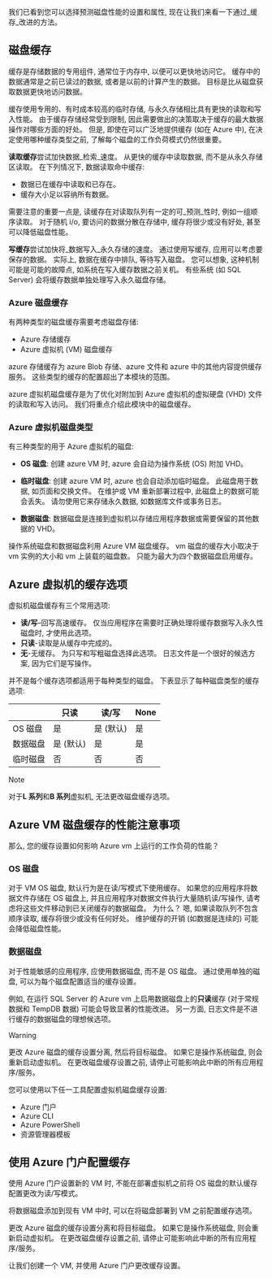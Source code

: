我们已看到您可以选择预测磁盘性能的设置和属性, 现在让我们来看一下通过_缓存_改进的方法。

## <a name="disk-caching"></a>磁盘缓存

缓存是存储数据的专用组件, 通常位于内存中, 以便可以更快地访问它。 缓存中的数据通常是之前已读过的数据, 或者是以前的计算产生的数据。 目标是比从磁盘获取数据更快地访问数据。

缓存使用专用的、有时成本较高的临时存储, 与永久存储相比具有更快的读取和写入性能。 由于缓存存储经常受到限制, 因此需要做出的决策取决于缓存的最大数据操作对哪些方面的好处。 但是, 即使在可以广泛地提供缓存 (如在 Azure 中), 在决定使用哪种缓存类型之前, 了解每个磁盘的工作负荷模式仍然很重要。

**读取缓存**尝试加快数据_检索_速度。 从更快的缓存中读取数据, 而不是从永久存储区读取。 在下列情况下, 数据读取命中缓存:

- 数据已在缓存中读取和已存在。
- 缓存大小足以容纳所有数据。

需要注意的重要一点是, 读缓存在对读取队列有一定的可_预测_性时, 例如一组顺序读取。 对于随机 i/o, 要访问的数据分散在存储中, 缓存将很少或没有好处, 甚至可以降低磁盘性能。

**写缓存**尝试加快将_数据写入_永久存储的速度。 通过使用写缓存, 应用可以考虑要保存的数据。 实际上, 数据在缓存中排队, 等待写入磁盘。 您可以想象, 这种机制可能是可能的故障点, 如系统在写入缓存数据之前关机。 有些系统 (如 SQL Server) 会将缓存数据单独处理写入永久磁盘存储。

### <a name="azure-disk-caching"></a>Azure 磁盘缓存

有两种类型的磁盘缓存需要考虑磁盘存储:

- Azure 存储缓存
- Azure 虚拟机 (VM) 磁盘缓存

azure 存储缓存为 azure Blob 存储、azure 文件和 azure 中的其他内容提供缓存服务。 这些类型的缓存的配置超出了本模块的范围。

azure 虚拟机磁盘缓存是为了优化对附加到 Azure 虚拟机的虚拟硬盘 (VHD) 文件的读取和写入访问。 我们将重点介绍此模块中的磁盘缓存。

### <a name="azure-virtual-machine-disk-types"></a>Azure 虚拟机磁盘类型

有三种类型的用于 Azure 虚拟机的磁盘:

- **OS 磁盘**: 创建 azure VM 时, azure 会自动为操作系统 (OS) 附加 VHD。

- **临时磁盘**: 创建 azure VM 时, azure 也会自动添加临时磁盘。 此磁盘用于数据, 如页面和交换文件。 在维护或 VM 重新部署过程中, 此磁盘上的数据可能会丢失。 请勿使用它来存储永久数据, 如数据库文件或事务日志。

- **数据磁盘**: 数据磁盘是连接到虚拟机以存储应用程序数据或需要保留的其他数据的 VHD。

操作系统磁盘和数据磁盘利用 Azure VM 磁盘缓存。 vm 磁盘的缓存大小取决于 vm 实例的大小和 vm 上装载的磁盘数。 只能为最大为四个数据磁盘启用缓存。

## <a name="cache-options-for-azure-vms"></a>Azure 虚拟机的缓存选项

虚拟机磁盘缓存有三个常用选项:

- **读/写**–回写高速缓存。 仅当应用程序在需要时正确处理将缓存数据写入永久性磁盘时, 才使用此选项。
- **只读**-读取是从缓存中完成的。
- **无**-无缓存。 为只写和写粗磁盘选择此选项。 日志文件是一个很好的候选方案, 因为它们是写操作。

并不是每个缓存选项都适用于每种类型的磁盘。 下表显示了每种磁盘类型的缓存选项:

|               | **只读**  | **读/写** | **None** |
|---------------|----------------|----------------|----------|
| OS 磁盘       | 是            | 是 (默认)  | 是      |
| 数据磁盘     | 是 (默认)  | 是            | 是      |
| 临时磁盘     | 否             | 否             | 否       |

> [!NOTE]
> 对于**L 系列**和**B 系列**虚拟机, 无法更改磁盘缓存选项。

## <a name="performance-considerations-for-azure-vm-disk-caching"></a>Azure VM 磁盘缓存的性能注意事项

那么, 您的缓存设置如何影响 Azure vm 上运行的工作负荷的性能？

### <a name="os-disk"></a>OS 磁盘

对于 VM OS 磁盘, 默认行为是在读/写模式下使用缓存。 如果您的应用程序将数据文件存储在 OS 磁盘上, 并且应用程序对数据文件执行大量随机读/写操作, 请考虑将这些文件移动到已关闭缓存的数据磁盘。 为什么？ 嗯, 如果读取队列不包含顺序读取, 缓存将很少或没有任何好处。 维护缓存的开销 (如数据是连续的) 可能会降低磁盘性能。

### <a name="data-disks"></a>数据磁盘

对于性能敏感的应用程序, 应使用数据磁盘, 而不是 OS 磁盘。 通过使用单独的磁盘, 可以为每个磁盘配置适当的缓存设置。

例如, 在运行 SQL Server 的 Azure vm 上启用数据磁盘上的**只读**缓存 (对于常规数据和 TempDB 数据) 可能会导致显著的性能改进。 另一方面, 日志文件是不进行缓存的数据磁盘的理想候选项。

> [!WARNING]
> 更改 Azure 磁盘的缓存设置分离, 然后将目标磁盘。 如果它是操作系统磁盘, 则会重新启动虚拟机。 在更改磁盘缓存设置之前, 请停止可能影响此中断的所有应用程序/服务。

您可以使用以下任一工具配置虚拟机磁盘缓存设置:

- Azure 门户
- Azure CLI
- Azure PowerShell
- 资源管理器模板

## <a name="using-the-azure-portal-to-configure-caching"></a>使用 Azure 门户配置缓存

使用 Azure 门户设置新的 VM 时, 不能在部署虚拟机之前将 OS 磁盘的默认缓存配置更改为读/写模式。

将数据磁盘添加到现有 VM 中时, 可以在将磁盘部署到 VM 之前配置缓存选项。

更改 Azure 磁盘的缓存设置分离和将目标磁盘。 如果它是操作系统磁盘, 则会重新启动虚拟机。 在更改磁盘缓存设置之前, 请停止可能影响此中断的所有应用程序/服务。

让我们创建一个 VM, 并使用 Azure 门户更改缓存设置。
